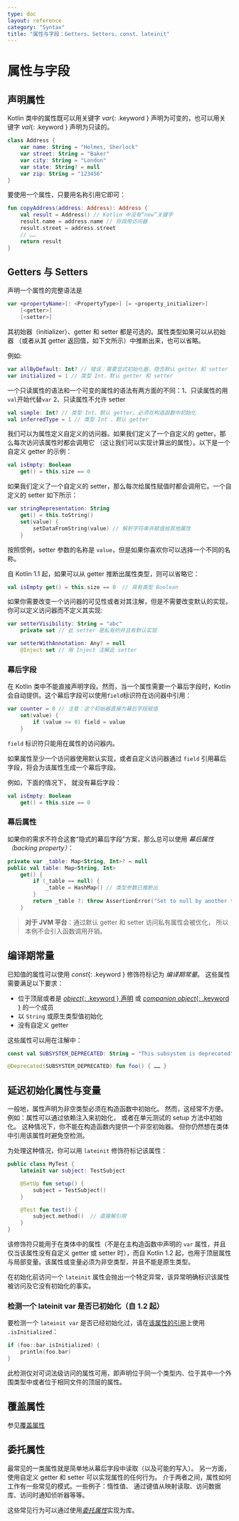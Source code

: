 ```yaml
---
type: doc
layout: reference
category: "Syntax"
title: "属性与字段：Getters、Setters、const、lateinit"
---
```


# 属性与字段

## 声明属性

Kotlin 类中的属性既可以用关键字 *var*{: .keyword } 声明为可变的，也可以用关键字 *val*{: .keyword } 声明为只读的。

<div class="sample" markdown="1" theme="idea" data-highlight-only>

```kotlin
class Address {
    var name: String = "Holmes, Sherlock"
    var street: String = "Baker"
    var city: String = "London"
    var state: String? = null
    var zip: String = "123456"
}
```
</div>

要使用一个属性，只要用名称引用它即可：

<div class="sample" markdown="1" theme="idea" data-highlight-only>

```kotlin
fun copyAddress(address: Address): Address {
    val result = Address() // Kotlin 中没有“new”关键字
    result.name = address.name // 将调用访问器
    result.street = address.street
    // ……
    return result
}
```
</div>

## Getters 与 Setters

声明一个属性的完整语法是

<div class="sample" markdown="1" theme="idea" data-highlight-only auto-indent="false">

```kotlin
var <propertyName>[: <PropertyType>] [= <property_initializer>]
    [<getter>]
    [<setter>]
```
</div>

其初始器（initializer）、getter 和 setter 都是可选的。属性类型如果可以从初始器
（或者从其 getter 返回值，如下文所示）中推断出来，也可以省略。

例如:

<div class="sample" markdown="1" theme="idea" data-highlight-only auto-indent="false">

```kotlin
var allByDefault: Int? // 错误：需要显式初始化器，隐含默认 getter 和 setter
var initialized = 1 // 类型 Int、默认 getter 和 setter
```
</div>

一个只读属性的语法和一个可变的属性的语法有两方面的不同：1、只读属性的用 `val`开始代替`var` 2、只读属性不允许 setter

<div class="sample" markdown="1" theme="idea" data-highlight-only auto-indent="false">

```kotlin
val simple: Int? // 类型 Int、默认 getter、必须在构造函数中初始化
val inferredType = 1 // 类型 Int 、默认 getter
```
</div>

我们可以为属性定义自定义的访问器。如果我们定义了一个自定义的 getter，那么每次访问该属性时都会调用它
（这让我们可以实现计算出的属性）。以下是一个自定义 getter 的示例：

<div class="sample" markdown="1" theme="idea" data-highlight-only auto-indent="false">

```kotlin
val isEmpty: Boolean
    get() = this.size == 0
```
</div>

如果我们定义了一个自定义的 setter，那么每次给属性赋值时都会调用它。一个自定义的 setter 如下所示：

<div class="sample" markdown="1" theme="idea" data-highlight-only auto-indent="false">

```kotlin
var stringRepresentation: String
    get() = this.toString()
    set(value) {
        setDataFromString(value) // 解析字符串并赋值给其他属性
    }
```
</div>

按照惯例，setter 参数的名称是 `value`，但是如果你喜欢你可以选择一个不同的名称。

自 Kotlin 1.1 起，如果可以从 getter 推断出属性类型，则可以省略它：

<div class="sample" markdown="1" theme="idea" data-highlight-only>

```kotlin
val isEmpty get() = this.size == 0  // 具有类型 Boolean
```
</div>

如果你需要改变一个访问器的可见性或者对其注解，但是不需要改变默认的实现，
你可以定义访问器而不定义其实现:

<div class="sample" markdown="1" theme="idea" data-highlight-only auto-indent="false">

```kotlin
var setterVisibility: String = "abc"
    private set // 此 setter 是私有的并且有默认实现

var setterWithAnnotation: Any? = null
    @Inject set // 用 Inject 注解此 setter
```
</div>

### 幕后字段

在 Kotlin 类中不能直接声明字段。然而，当一个属性需要一个幕后字段时，Kotlin 会自动提供。这个幕后字段可以使用`field`标识符在访问器中引用：

<div class="sample" markdown="1" theme="idea" data-highlight-only auto-indent="false">

```kotlin
var counter = 0 // 注意：这个初始器直接为幕后字段赋值
    set(value) {
        if (value >= 0) field = value
    }
```
</div>

`field` 标识符只能用在属性的访问器内。

如果属性至少一个访问器使用默认实现，或者自定义访问器通过 `field` 引用幕后字段，将会为该属性生成一个幕后字段。

例如，下面的情况下， 就没有幕后字段：

<div class="sample" markdown="1" theme="idea" data-highlight-only auto-indent="false">

```kotlin
val isEmpty: Boolean
    get() = this.size == 0
```
</div>

### 幕后属性

如果你的需求不符合这套“隐式的幕后字段”方案，那么总可以使用 *幕后属性（backing property）*：

<div class="sample" markdown="1" theme="idea" data-highlight-only auto-indent="false">

```kotlin
private var _table: Map<String, Int>? = null
public val table: Map<String, Int>
    get() {
        if (_table == null) {
            _table = HashMap() // 类型参数已推断出
        }
        return _table ?: throw AssertionError("Set to null by another thread")
    }
```
</div>

> **对于 JVM 平台**：通过默认 getter 和 setter 访问私有属性会被优化，
所以本例不会引入函数调用开销。


## 编译期常量

已知值的属性可以使用 *const*{: .keyword } 修饰符标记为 _编译期常量_。
这些属性需要满足以下要求：

  * 位于顶层或者是 [*object*{: .keyword } 声明](object-declarations.html#对象声明) 或 [*companion object*{: .keyword }](object-declarations.html#伴生对象) 的一个成员
  * 以 `String` 或原生类型值初始化
  * 没有自定义 getter

这些属性可以用在注解中：

<div class="sample" markdown="1" theme="idea" data-highlight-only>

```kotlin
const val SUBSYSTEM_DEPRECATED: String = "This subsystem is deprecated"

@Deprecated(SUBSYSTEM_DEPRECATED) fun foo() { …… }
```
</div>


## 延迟初始化属性与变量

一般地，属性声明为非空类型必须在构造函数中初始化。
然而，这经常不方便。例如：属性可以通过依赖注入来初始化，
或者在单元测试的 setup 方法中初始化。 这种情况下，你不能在构造函数内提供一个非空初始器。
但你仍然想在类体中引用该属性时避免空检测。

为处理这种情况，你可以用 `lateinit` 修饰符标记该属性：

<div class="sample" markdown="1" theme="idea" data-highlight-only>

```kotlin
public class MyTest {
    lateinit var subject: TestSubject

    @SetUp fun setup() {
        subject = TestSubject()
    }

    @Test fun test() {
        subject.method()  // 直接解引用
    }
}
```
</div>

该修饰符只能用于在类体中的属性（不是在主构造函数中声明的 `var` 属性，并且仅<!--
-->当该属性没有自定义 getter 或 setter 时），而自 Kotlin 1.2 起，也用于顶层属性与<!--
-->局部变量。该属性或变量必须为非空类型，并且不能是原生类型。

在初始化前访问一个 `lateinit` 属性会抛出一个特定异常，该异常明确标识该属性<!--
-->被访问及它没有初始化的事实。

### 检测一个 lateinit var 是否已初始化（自 1.2 起）

要检测一个 `lateinit var` 是否已经初始化过，请在[该属性的引用](reflection.html#属性引用)上使用
`.isInitialized`：

<div class="sample" markdown="1" theme="idea" data-highlight-only>

```kotlin
if (foo::bar.isInitialized) {
    println(foo.bar)
}
```
</div>

此检测仅对可词法级访问的属性可用，即声明位于同一个类型内、位于其中一个<!--
-->外围类型中或者位于相同文件的顶层的属性。

## 覆盖属性

参见[覆盖属性](classes.html#覆盖属性)

## 委托属性

最常见的一类属性就是简单地从幕后字段中读取（以及可能的写入）。
另一方面，使用自定义 getter 和 setter 可以实现属性的任何行为。
介于两者之间，属性如何工作有一些常见的模式。一些例子：惰性值、
通过键值从映射读取、访问数据库、访问时通知侦听器等等。

这些常见行为可以通过使用[_委托属性_](delegated-properties.html)实现为库。

